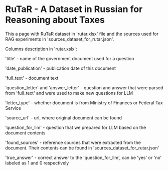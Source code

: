 # RuTaR - A Dataset in Russian for Reasoning about Taxes

This a page with RuTaR dataset in 'rutar.xlsx' file and the sources used for RAG experiments in 'sources_dataset_for_rutar.json'.


Columns description in 'rutar.xslx':

'title' - name of the government document used for a question

'date_publication' - publication date of this document

'full_text' - document text

'question_letter' and 'answer_letter' - question and answer that were parsed from 'full_text' and were used to make new questions for LLM

'letter_type' - whether document is from Ministry of Finances or Federal Tax Service

'source_url' - url, where original document can be found

'question_for_llm' - question that we prepared for LLM based on the document contents

'found_sources' - reference sources that were extracted from the document. Their contents can be found in 'sources_dataset_for_rutar.json'

'true_answer' - correct answer to the 'question_for_llm', can be 'yes' or 'no' labeled as 1 and 0 respectively
